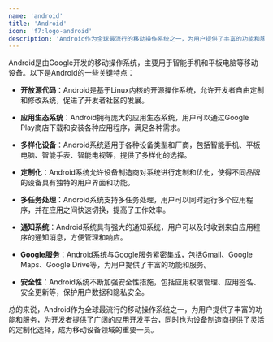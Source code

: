 ```yaml
---
name: 'android'
title: 'Android'
icon: 'f7:logo-android'
description: 'Android作为全球最流行的移动操作系统之一，为用户提供了丰富的功能和服务，为开发者提供了广阔的应用开发平台，同时也为设备制造商提供了灵活的定制化选择，成为移动设备领域的重要一员。'
---
```


Android是由Google开发的移动操作系统，主要用于智能手机和平板电脑等移动设备。以下是Android的一些关键特点：

- **开放源代码**：Android是基于Linux内核的开源操作系统，允许开发者自由定制和修改系统，促进了开发者社区的发展。

- **应用生态系统**：Android拥有庞大的应用生态系统，用户可以通过Google Play商店下载和安装各种应用程序，满足各种需求。

- **多样化设备**：Android系统适用于各种设备类型和厂商，包括智能手机、平板电脑、智能手表、智能电视等，提供了多样化的选择。

- **定制化**：Android系统允许设备制造商对系统进行定制和优化，使得不同品牌的设备具有独特的用户界面和功能。

- **多任务处理**：Android系统支持多任务处理，用户可以同时运行多个应用程序，并在应用之间快速切换，提高了工作效率。

- **通知系统**：Android系统具有强大的通知系统，用户可以及时收到来自应用程序的通知消息，方便管理和响应。

- **Google服务**：Android系统与Google服务紧密集成，包括Gmail、Google Maps、Google Drive等，为用户提供了丰富的功能和服务。

- **安全性**：Android系统不断加强安全性措施，包括应用权限管理、应用签名、安全更新等，保护用户数据和隐私安全。

总的来说，Android作为全球最流行的移动操作系统之一，为用户提供了丰富的功能和服务，为开发者提供了广阔的应用开发平台，同时也为设备制造商提供了灵活的定制化选择，成为移动设备领域的重要一员。